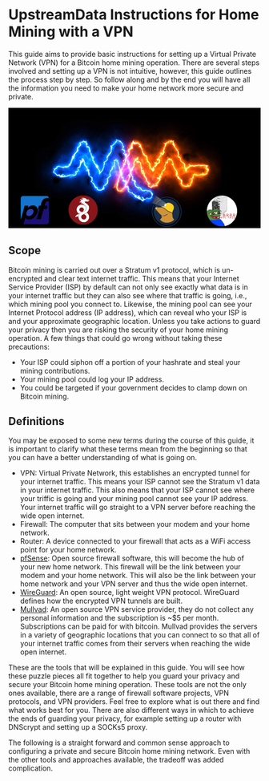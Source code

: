 # UpstreamData Instructions for Home Mining with a VPN
This guide aims to provide basic instructions for setting up a Virtual Private Network (VPN) for a Bitcoin home mining operation. There are several steps involved and setting up a VPN is not intuitive, however, this guide outlines the process step by step. So follow along and by the end you will have all the information you need to make your home network more secure and private. 

<p align="center">
  <img src="assets/TitleImage.jpg"
</p>       

## Scope
Bitcoin mining is carried out over a Stratum v1 protocol, which is un-encrypted and clear text internet traffic. This means that your Internet Service Provider (ISP) by default can not only see exactly what data is in your internet traffic but they can also see where that traffic is going, i.e., which mining pool you connect to. Likewise, the mining pool can see your Internet Protocol address (IP address), which can reveal who your ISP is and your approximate geographic location. Unless you take actions to guard your privacy then you are risking the security of your home mining operation. A few things that could go wrong without taking these precautions:

- Your ISP could siphon off a portion of your hashrate and steal your mining contributions.
- Your mining pool could log your IP address.
- You could be targeted if your government decides to clamp down on Bitcoin mining.

## Definitions
You may be exposed to some new terms during the course of this guide, it is important to clarify what these terms mean from the beginning so that you can have a better understanding of what is going on.

- VPN: Virtual Private Network, this establishes an encrypted tunnel for your internet traffic. This means your ISP cannot see the Stratum v1 data in your internet traffic. This also means that your ISP cannot see where your triffic is going and your mining pool cannot see your IP address. Your internet traffic will go straight to a VPN server before reaching the wide open internet.
- Firewall: The computer that sits between your modem and your home network. 
- Router: A device connected to your firewall that acts as a WiFi access point for your home network.  
- [pfSense](https://www.pfsense.org/): Open source firewall software, this will become the hub of your new home network. This firewall will be the link between your modem and your home network. This will also be the link between your home network and your VPN server and thus the wide open internet. 
- [WireGuard](https://www.wireguard.com/): An open source, light weight VPN protocol. WireGuard defines how the encrypted VPN tunnels are built. 
- [Mullvad](https://mullvad.net/en/): An open source VPN service provider, they do not collect any personal information and the subscription is ~$5 per month. Subscriptions can be paid for with bitcoin. Mullvad provides the servers in a variety of geographic locations that you can connect to so that all of your internet traffic comes from their servers when reaching the wide open internet.   
  
These are the tools that will be explained in this guide. You will see how these puzzle pieces all fit together to help you guard your privacy and secure your Bitcoin home mining operation. These tools are not the only ones available, there are a range of firewall software projects, VPN protocols, and VPN providers. Feel free to explore what is out there and find what works best for you. There are also different ways in which to achieve the ends of guarding your privacy, for example setting up a router with DNScrypt and setting up a SOCKs5 proxy. 
  
The following is a straight forward and common sense approach to configuring a private and secure Bitcoin home mining network. Even with the other tools and approaches available, the tradeoff was added complication.   
  
  
